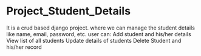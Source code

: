 # Project_Student_Details
It is a crud based django project. where we can manage the student details like name, email, password, etc.
user can:
  Add student and his/her details
  View list of all students
  Update details of students
  Delete Student and his/her record
